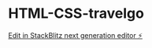 # HTML-CSS-travelgo

[Edit in StackBlitz next generation editor ⚡️](https://stackblitz.com/~/github.com/Yesukumar2000/HTML-CSS-travelgo)